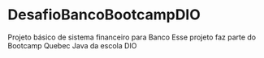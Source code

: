 # DesafioBancoBootcampDIO
Projeto básico de sistema financeiro para Banco
Esse projeto faz parte do Bootcamp Quebec Java da escola DIO

